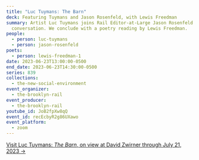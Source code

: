 ```yaml
---
title: "Luc Tuymans: The Barn"
deck: Featuring Tuymans and Jason Rosenfeld, with Lewis Freedman
summary: Artist Luc Tuymans joins Rail Editor-at-Large Jason Rosenfeld for a
  conversation. We conclude with a poetry reading by Lewis Freedman.
people:
  - person: luc-tuymans
  - person: jason-rosenfeld
poets:
  - person: lewis-freedman-1
date: 2023-06-23T13:00:00-0500
end_date: 2023-06-23T14:30:00-0500
series: 839
collections:
  - the-new-social-environment
event_organizer:
  - the-brooklyn-rail
event_producer:
  - the-brooklyn-rail
youtube_id: JoB2fpXw8qQ
event_id: recEcbyR2g86UXawo
event_platform:
  - zoom
---
```

[V﻿isit Luc Tuymans: *The Barn*, on view at David Zwirner through July 21, 2023 →](https://www.davidzwirner.com/exhibitions/2023/luc-tuymans-the-barn)